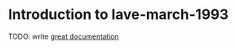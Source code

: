 # Introduction to lave-march-1993

TODO: write [great documentation](http://jacobian.org/writing/what-to-write/)
